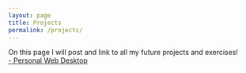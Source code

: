 ```yaml
---
layout: page
title: Projects
permalink: /projects/
---
```


On this page I will post and link to all my future projects and exercises!<br>
<a href="../PWD/index.html">- Personal Web Desktop</a>

